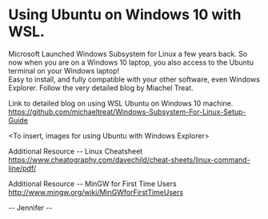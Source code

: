 # Using Ubuntu on Windows 10 with WSL.  

Microsoft Launched Windows Subsystem for Linux a few years back. 
So now when you are on a Windows 10 laptop, you also access to the Ubuntu terminal on your Windows laptop!  
Easy to install, and fully compatible with your other software, even Windows Explorer.  Follow the very detailed blog by Miachel Treat.

Link to detailed blog on using WSL Ubuntu on Windows 10 machine.  
https://github.com/michaeltreat/Windows-Subsystem-For-Linux-Setup-Guide  

<To insert, images for using Ubuntu with Windows Explorer>


Additional Resource -- Linux Cheatsheet
https://www.cheatography.com/davechild/cheat-sheets/linux-command-line/pdf/

Additional Resource -- MinGW for First Time Users
http://www.mingw.org/wiki/MinGWforFirstTimeUsers

-- Jennifer --
